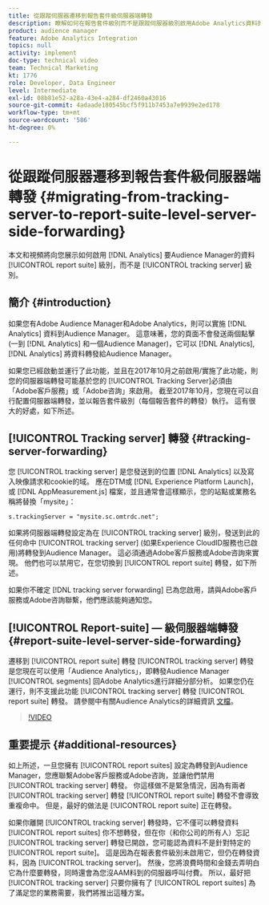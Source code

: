 ```yaml
---
title: 從跟蹤伺服器遷移到報告套件級伺服器端轉發
description: 瞭解如何在報告套件級別而不是跟蹤伺服器級別啟用Adobe Analytics資料的伺服器端轉發到Audience Manager。
product: audience manager
feature: Adobe Analytics Integration
topics: null
activity: implement
doc-type: technical video
team: Technical Marketing
kt: 1776
role: Developer, Data Engineer
level: Intermediate
exl-id: 08b81e52-a28a-43e4-a284-df2460a43016
source-git-commit: 4adaade180545bcf5f911b7453a7e9939e2ed178
workflow-type: tm+mt
source-wordcount: '586'
ht-degree: 0%

---
```


# 從跟蹤伺服器遷移到報告套件級伺服器端轉發 {#migrating-from-tracking-server-to-report-suite-level-server-side-forwarding}

本文和視頻將向您展示如何啟用 [!DNL Analytics] 要Audience Manager的資料 [!UICONTROL report suite] 級別，而不是 [!UICONTROL tracking server] 級別。

## 簡介 {#introduction}

如果您有Adobe Audience Manager和Adobe Analytics，則可以實施 [!DNL Analytics] 資料到Audience Manager。 這意味著，您的頁面不會發送兩個點擊(一到 [!DNL Analytics] 和一個Audience Manager)，它可以 [!DNL Analytics], [!DNL Analytics] 將資料轉發給Audience Manager。

如果您已經啟動並運行了此功能，並且在2017年10月之前啟用/實施了此功能，則您的伺服器端轉發可能基於您的 [!UICONTROL Tracking Server]必須由「Adobe客戶服務」或「Adobe咨詢」來啟用。 截至2017年10月，您現在可以自行配置伺服器端轉發，並以報告套件級別（每個報告套件的轉發）執行。 這有很大的好處，如下所述。

## [!UICONTROL Tracking server] 轉發 {#tracking-server-forwarding}

您 [!UICONTROL tracking server] 是您發送到的位置 [!DNL Analytics] 以及寫入映像請求和cookie的域。 應在DTM或 [!DNL Experience Platform Launch]，或 [!DNL AppMeasurement.js] 檔案，並且通常會這樣顯示，您的站點或業務名稱將替換「mysite」：

`s.trackingServer = "mysite.sc.omtrdc.net";`

如果將伺服器端轉發設定為在 [!UICONTROL tracking server] 級別，發送到此的任何命中 [!UICONTROL tracking server] (如果Experience CloudID服務也已啟用)將轉發到Audience Manager。 這必須通過Adobe客戶服務或Adobe咨詢來實現。 他們也可以禁用它，在您切換到 [!UICONTROL report suite] 轉發，如下所述。

如果你不確定 [!DNL tracking server forwarding] 已為您啟用，請與Adobe客戶服務或Adobe咨詢聯繫，他們應該能夠通知您。

## [!UICONTROL Report-suite] — 級伺服器端轉發 {#report-suite-level-server-side-forwarding}

遷移到 [!UICONTROL report suite] 轉發 [!UICONTROL tracking server] 轉發是您現在可以使用「Audience Analytics」，即轉發Audience Manager [!UICONTROL segments] 回Adobe Analytics進行詳細分部分析。 如果您仍在運行，則不支援此功能 [!UICONTROL tracking server] 轉發 [!UICONTROL report suite] 轉發。 請參閱中有關Audience Analytics的詳細資訊 [文檔](https://experienceleague.adobe.com/docs/analytics/integration/audience-analytics/mc-audiences-aam.html)。

>[!VIDEO](https://video.tv.adobe.com/v/23701/?quality=12)

## 重要提示 {#additional-resources}

如上所述，一旦您擁有 [!UICONTROL report suites] 設定為轉發到Audience Manager，您應聯繫Adobe客戶服務或Adobe咨詢，並讓他們禁用 [!UICONTROL tracking server] 轉發。 你這樣做不是緊急情況，因為有兩者 [!UICONTROL tracking server] 轉發 [!UICONTROL report suite] 轉發不會導致重複命中。 但是，最好的做法是 [!UICONTROL report suite] 正在轉發。

如果你離開 [!UICONTROL tracking server] 轉發時，它不僅可以轉發資料 [!UICONTROL report suites] 你不想轉發，但在你（和你公司的所有人）忘記 [!UICONTROL tracking server] 轉發已開啟，您可能認為資料不是針對特定的 [!UICONTROL report suite]。 這是因為在報表套件級別未啟用它，但仍在轉發資料，因為 [!UICONTROL tracking server]。 然後，您將浪費時間和金錢去弄明白它為什麼要轉發，同時還會為您沒AAM料到的伺服器呼叫付費。 所以，最好把 [!UICONTROL tracking server] 只要你擁有了 [!UICONTROL report suites] 為了滿足您的業務需要，我們將推出這種方案。
